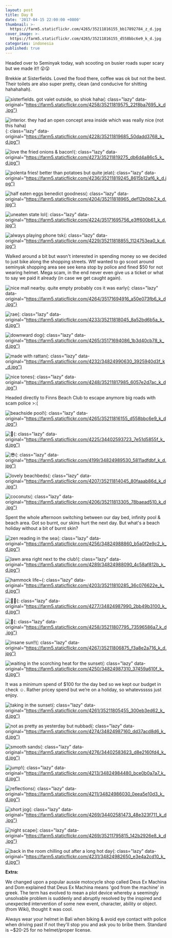 ```yaml
---
layout: post
title: Day 8 
date: '2017-04-15 22:00:00 +0800'
thumbnail: >-
  https://farm5.staticflickr.com/4265/35211816155_bb17892784_z_d.jpg
cover_image: >-
  https://farm5.staticflickr.com/4265/35211816155_d558bbc6e9_k_d.jpg
categories: indonesia
published: true 
---
```


Headed over to Seminyak today, wah scooting on busier roads super scary but we made it!! 😲😲

Brekkie at Sisterfields. Loved the food there, coffee was ok but not the best. Their toilets are also super pretty, clean (and conducive for shitting hahahahah).

![sisterfields. got valet outside, so shiok haha](){: class="lazy" data-original="https://farm5.staticflickr.com/4258/35211819575_22f8ba7695_k_d.jpg"}

![interior. they had an open concept area inside which was really nice (not this
haha)](){: class="lazy" data-original="https://farm5.staticflickr.com/4228/35211819685_50dadd3768_k_d.jpg"}

![love the fried onions & bacon!](){: class="lazy" data-original="https://farm5.staticflickr.com/4273/35211819275_db6d4a86c5_k_d.jpg"}

![polenta fries! better than potatoes but quite jelat](){: class="lazy" data-original="https://farm5.staticflickr.com/4236/35211819245_8615b12af6_k_d.jpg"}

![half eaten eggs benedict goodness](){: class="lazy" data-original="https://farm5.staticflickr.com/4204/35211818965_def12b0bb7_k_d.jpg"}

![uneaten state lol](){: class="lazy" data-original="https://farm5.staticflickr.com/4224/35171695756_e3ff600b61_k_d.jpg"}

![always playing phone tsk](){: class="lazy" data-original="https://farm5.staticflickr.com/4229/35211818855_1124753ea0_k_d.jpg"}

Walked around a bit but wasn't interested in spending money so we decided to just bike along the shopping streets. Wtf wanted to go scoot around seminyak shopping area see see kena stop by police and fined $50 for not wearing helmet. Mega scam, in the end never even give us a ticket or what to say we paid it already (in case we get caught again).

![nice mall nearby. quite empty probably cos it was early](){: class="lazy" data-original="https://farm5.staticflickr.com/4264/35171694916_a50e073fb6_k_d.jpg"}

![rae](){: class="lazy" data-original="https://farm5.staticflickr.com/4233/35211818045_8a52bd6b5a_k_d.jpg"}

![downward dog](){: class="lazy" data-original="https://farm5.staticflickr.com/4265/35171694086_1b3d40cb78_k_d.jpg"}

![made with rattan](){: class="lazy" data-original="https://farm5.staticflickr.com/4232/34824990630_3925940d3f_k_d.jpg"}

![nice tones](){: class="lazy" data-original="https://farm5.staticflickr.com/4248/35211817985_6057e2d7ac_k_d.jpg"}

Headed directly to Finns Beach Club to escape anymore big roads with scam police >:(

![beachside pool!](){: class="lazy" data-original="https://farm5.staticflickr.com/4265/35211816155_d558bbc6e9_k_d.jpg"}

![🍻](){: class="lazy" data-original="https://farm5.staticflickr.com/4225/34402593723_7e51d5855f_k_d.jpg"}

![😎](){: class="lazy" data-original="https://farm5.staticflickr.com/4199/34824989530_5811adfdbf_k_d.jpg"}

![lovely beachbeds](){: class="lazy" data-original="https://farm5.staticflickr.com/4207/35211814045_80faaab86d_k_d.jpg"}

![coconuts](){: class="lazy" data-original="https://farm5.staticflickr.com/4206/35211813305_78baead510_k_d.jpg"}

Spent the whole afternoon switching between our day bed, infinity pool & beach area. Got so burnt, our skins hurt the next day. But what's a beach holiday without a bit of burnt skin? 

![zen reading in the sea](){: class="lazy" data-original="https://farm5.staticflickr.com/4256/34824988860_b5a0f2e9c2_k_d.jpg"}

![lawn area right next to the club!](){: class="lazy" data-original="https://farm5.staticflickr.com/4289/34824988090_4c58af812b_k_d.jpg"}

![hammock life~](){: class="lazy" data-original="https://farm5.staticflickr.com/4203/35211810285_36c076622e_k_d.jpg"}

![🙌🏻](){: class="lazy" data-original="https://farm5.staticflickr.com/4277/34824987990_2bb49b3100_k_d.jpg"}

![👫](){: class="lazy" data-original="https://farm5.staticflickr.com/4258/35211807795_73596586a7_k_d.jpg"}

![insane sun!!](){: class="lazy" data-original="https://farm5.staticflickr.com/4267/35211806875_f3a8e2a716_k_d.jpg"}

![waiting in the scorching heat for the sunset](){: class="lazy" data-original="https://farm5.staticflickr.com/4250/34824987310_37459a610f_k_d.jpg"}

It was a minimum spend of $100 for the day bed so we kept our budget in check ☺. Rather pricey spend but we’re on a holiday, so whatevsssss just enjoy.

![taking in the sunset](){: class="lazy" data-original="https://farm5.staticflickr.com/4261/35211805455_300eb3ed62_k_d.jpg"}

![not as pretty as yesterday but nubbad](){: class="lazy" data-original="https://farm5.staticflickr.com/4274/34824987160_dd37acd8d6_k_d.jpg"}

![smooth sands](){: class="lazy" data-original="https://farm5.staticflickr.com/4276/34402583623_d8e2160fd4_k_d.jpg"}

![jump!](){: class="lazy" data-original="https://farm5.staticflickr.com/4213/34824984480_bce0b0a7a7_k_d.jpg"}

![reflections](){: class="lazy" data-original="https://farm5.staticflickr.com/4211/34824986030_0eea5e10d3_k_d.jpg"}

![short jog](){: class="lazy" data-original="https://farm5.staticflickr.com/4269/34402581473_48e323f711_k_d.jpg"}

![night scape](){: class="lazy" data-original="https://farm5.staticflickr.com/4269/35211795815_142b2926e8_k_d.jpg"}

![back in the room chilling out after a long hot day](){: class="lazy" data-original="https://farm5.staticflickr.com/4231/34824982650_e3e4a2cd10_k_d.jpg"}

**Extra:**

We changed upon a popular aussie motocycle shop called Deus Ex Machina and Dom explained that Deus Ex Machina means 'god from the machine' in greek. The term has evolved to mean a plot device whereby a seemingly unsolvable problem is suddenly and abruptly resolved by the inspired and unexpected intervention of some new event, character, ability or object. (from Wiki), thought it was cool.

Always wear your helmet in Bali when biking & avoid eye contact with police when driving past if not they'll stop you and ask you to bribe them. Standard is ~$20-25 for no helmet/proper license.
